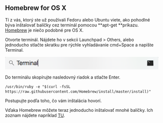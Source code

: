 ## Homebrew for OS X

Tí z vás, ktorý ste už používali Fedoru alebo Ubuntu viete, ako pohodlné býva inštalovať balíčky cez terminál pomocou **apt-get **príkazu. [Homebrew](http://brew.sh/) je niečo podobné pre OS X.



Otvorte terminál. Nájdete ho v sekcii Launchpad &gt; Others, alebo jednoducho stlačte skratku pre rýchle vyhladávanie cmd+Space a napíšte Terminal.

![](/assets/OSX_terminal.png)



Do terminálu skopírujte nasledovný riadok a stlačte Enter.

```terminal
/usr/bin/ruby -e "$(curl -fsSL https://raw.githubusercontent.com/Homebrew/install/master/install)"
```

Postupujte podľa toho, čo vám inštalácia hovorí.

Vďaka Homebrew môžete teraz jednoducho inštalovať mnohé balíčky. Ich zoznam nájdete napríklad [TU](http://brewformulas.org/).


